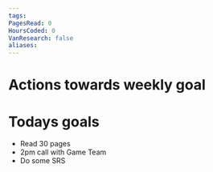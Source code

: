 ```yaml
---
tags: 
PagesRead: 0
HoursCoded: 0
VanResearch: false
aliases:
---
```

# Actions towards weekly goal
# Todays goals
- Read 30 pages
- 2pm call with Game Team
- Do some SRS